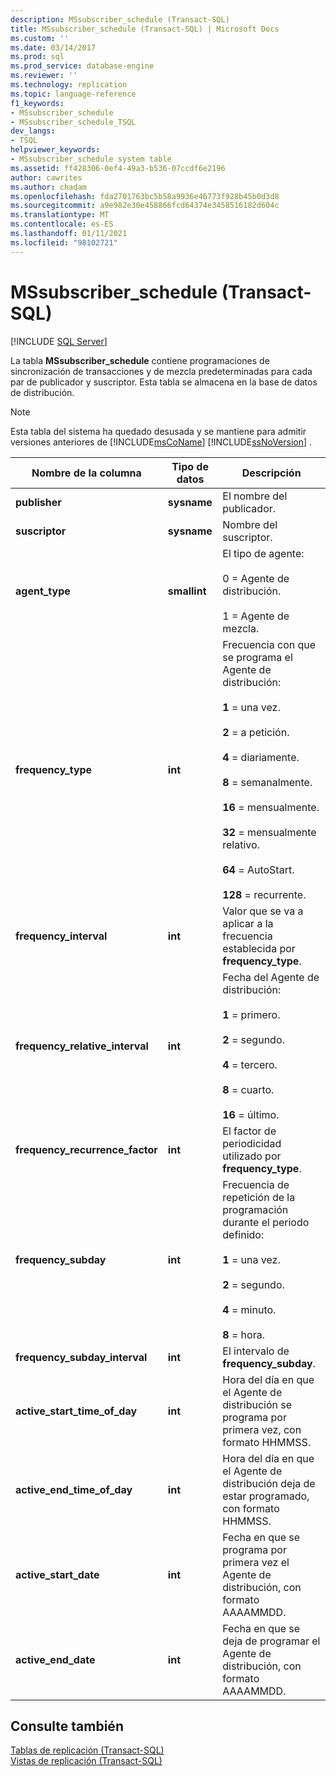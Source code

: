 ```yaml
---
description: MSsubscriber_schedule (Transact-SQL)
title: MSsubscriber_schedule (Transact-SQL) | Microsoft Docs
ms.custom: ''
ms.date: 03/14/2017
ms.prod: sql
ms.prod_service: database-engine
ms.reviewer: ''
ms.technology: replication
ms.topic: language-reference
f1_keywords:
- MSsubscriber_schedule
- MSsubscriber_schedule_TSQL
dev_langs:
- TSQL
helpviewer_keywords:
- MSsubscriber_schedule system table
ms.assetid: ff428306-0ef4-49a3-b536-07ccdf6e2196
author: cawrites
ms.author: chadam
ms.openlocfilehash: fda2701763bc5b58a9936e46773f928b45b0d3d8
ms.sourcegitcommit: a9e982e30e458866fcd64374e3458516182d604c
ms.translationtype: MT
ms.contentlocale: es-ES
ms.lasthandoff: 01/11/2021
ms.locfileid: "98102721"
---
```

# <a name="mssubscriber_schedule-transact-sql"></a>MSsubscriber_schedule (Transact-SQL)
[!INCLUDE [SQL Server](../../includes/applies-to-version/sqlserver.md)]

  La tabla **MSsubscriber_schedule** contiene programaciones de sincronización de transacciones y de mezcla predeterminadas para cada par de publicador y suscriptor. Esta tabla se almacena en la base de datos de distribución.  
  
> [!NOTE]
>  Esta tabla del sistema ha quedado desusada y se mantiene para admitir versiones anteriores de [!INCLUDE[msCoName](../../includes/msconame-md.md)] [!INCLUDE[ssNoVersion](../../includes/ssnoversion-md.md)] .  
  
|Nombre de la columna|Tipo de datos|Descripción|  
|-----------------|---------------|-----------------|  
|**publisher**|**sysname**|El nombre del publicador.|  
|**suscriptor**|**sysname**|Nombre del suscriptor.|  
|**agent_type**|**smallint**|El tipo de agente:<br /><br /> 0 = Agente de distribución.<br /><br /> 1 = Agente de mezcla.|  
|**frequency_type**|**int**|Frecuencia con que se programa el Agente de distribución:<br /><br /> **1** = una vez.<br /><br /> **2** = a petición.<br /><br /> **4** = diariamente.<br /><br /> **8** = semanalmente.<br /><br /> **16** = mensualmente.<br /><br /> **32** = mensualmente relativo.<br /><br /> **64** = AutoStart.<br /><br /> **128** = recurrente.|  
|**frequency_interval**|**int**|Valor que se va a aplicar a la frecuencia establecida por **frequency_type**.|  
|**frequency_relative_interval**|**int**|Fecha del Agente de distribución:<br /><br /> **1** = primero.<br /><br /> **2** = segundo.<br /><br /> **4** = tercero.<br /><br /> **8** = cuarto.<br /><br /> **16** = último.|  
|**frequency_recurrence_factor**|**int**|El factor de periodicidad utilizado por **frequency_type**.|  
|**frequency_subday**|**int**|Frecuencia de repetición de la programación durante el periodo definido:<br /><br /> **1** = una vez.<br /><br /> **2** = segundo.<br /><br /> **4** = minuto.<br /><br /> **8** = hora.|  
|**frequency_subday_interval**|**int**|El intervalo de **frequency_subday**.|  
|**active_start_time_of_day**|**int**|Hora del día en que el Agente de distribución se programa por primera vez, con formato HHMMSS.|  
|**active_end_time_of_day**|**int**|Hora del día en que el Agente de distribución deja de estar programado, con formato HHMMSS.|  
|**active_start_date**|**int**|Fecha en que se programa por primera vez el Agente de distribución, con formato AAAAMMDD.|  
|**active_end_date**|**int**|Fecha en que se deja de programar el Agente de distribución, con formato AAAAMMDD.|  
  
## <a name="see-also"></a>Consulte también  
 [Tablas de replicación &#40;Transact-SQL&#41;](../../relational-databases/system-tables/replication-tables-transact-sql.md)   
 [Vistas de replicación &#40;Transact-SQL&#41;](../../relational-databases/system-views/replication-views-transact-sql.md)  
  
  
